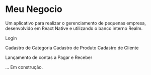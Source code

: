 # Meu Negocio

  Um aplicativo para realizar o gerenciamento de pequenas empresa, 
desenvolvido em React Native e utilizando o banco interno Realm.

Login

Cadastro de Categoria
Cadastro de Produto
Cadastro de Cliente

Lançamento de contas a Pagar e Receber

... Em construção.

